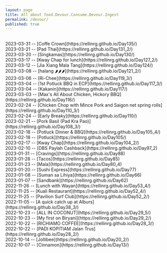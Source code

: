 ```yaml
---
layout: page
title: All about food.Devour.Consume.Devour.Ingest
permalink: /devour/
published: true
---
```

<br>
2023-03-31 -- [Coffe Crown](https://rellinrg.github.io/Day135/)
<br>
2023-03-21 -- [Pad Thai](https://rellinrg.github.io/Day131_2/)
<br>
2023-03-20 -- [Singkamas](https://rellinrg.github.io/Day130/)
<br>
2023-03-17 -- [Kway Chap for lunch](https://rellinrg.github.io/Day127_2/)
<br>
2023-03-12 -- [Jia Xiang Mala Tang](https://rellinrg.github.io/Day124/)
<br>
2023-03-08 -- [halang 🌶️🌶️🌶️](https://rellinrg.github.io/Day121_2/)
<br>
2023-03-06 -- [Ri-Chee](https://rellinrg.github.io/Day119_3/)
<br>
2023-03-04 -- [1st Potluck BBQ in ECP](https://rellinrg.github.io/Day117_3/)
<br>
2023-03-04 -- [Kakanin](https://rellinrg.github.io/Day117/)
<br>
2023-03-03 -- [Max's All About Chicken, Hickory BBQ](https://rellinrg.github.io/Day116/)
<br>
2023-02-24 -- [Chicken Chop with Mince Pork and Saigon net spring rolls](https://rellinrg.github.io/Day110_3/)
<br>
2023-02-24 -- [Early Breaky](https://rellinrg.github.io/Day110/)
<br>
2023-02-21 -- [Pork Basil (Pad Kra Pao)](https://rellinrg.github.io/Day108_3/)
<br>
2023-02-18 -- [Potluck Dinner & BBQ](https://rellinrg.github.io/Day105_4/)
<br>
2023-02-18 -- [Potluck](https://rellinrg.github.io/Day105/)
<br>
2023-02-17 -- [Kway Chap](https://rellinrg.github.io/Day104_2/)
<br>
2023-02-10 -- [DBS Paylah Cashback](https://rellinrg.github.io/Day97_2)
<br>
2023-01-31 -- [Cravings](https://rellinrg.github.io/Day88)
<br>
2023-01-28 -- [Tacos](https://rellinrg.github.io/Day85)
<br>
2023-01-23 -- [Mala](https://rellinrg.github.io/Day80_4)
<br>
2023-01-20 -- [Sushi Express](https://rellinrg.github.io/Day77)
<br>
2023-01-08 -- [Suman sa Lihiya](https://rellinrg.github.io/Day66)
<br>
2023-01-07 -- [Sandbank](https://rellinrg.github.io/Day62)
<br>
2022-11-26 -- [Lunch with Wayan](https://rellinrg.github.io/Day53_4/)
<br>
2022-11-25 -- [Kuali Restaurant](https://rellinrg.github.io/Day52_4/)
<br>
2022-11-25 -- [Pavilion Surf Club](https://rellinrg.github.io/Day52_2/)
<br>
2022-11-05 -- [A quick catch up at Alburs](https://rellinrg.github.io/Day38_3/)
<br>
2022-10-23 -- [ALL IN COCONUT](https://rellinrg.github.io/Day29_5/)
<br>
2022-10-23 -- [My first on Biryani](https://rellinrg.github.io/Day29_2/)
<br>
2022-10-22 -- [RICHIAMO COFFEE](https://rellinrg.github.io/Day28_3/)
<br>
2022-10-22 -- [PADI KOPITIAM Jalan Trus](https://rellinrg.github.io/Day28_2/)
<br>
2022-10-14 -- [Jollibee](https://rellinrg.github.io/Day20_2/)
<br>
2022-10-07 -- [Cinnamon](https://rellinrg.github.io/Day13/)
<br>
